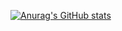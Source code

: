 [![Anurag's GitHub stats](https://github-readme-stats.vercel.app/api?username=calvinsprouse)](https://github.com/anuraghazra/github-readme-stats)
